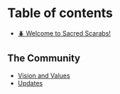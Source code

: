 # Table of contents

- [🪲 Welcome to Sacred Scarabs!](README.md)

## The Community

- [Vision and Values](the-community/vision-and-values.md)
- [Updates](the-community/updates.md)
